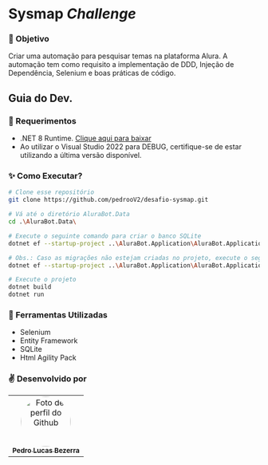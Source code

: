# Sysmap _Challenge_
### :dart: Objetivo 
Criar uma automação para pesquisar temas na plataforma Alura. A automação tem como requisito a implementação de DDD, Injeção de Dependência, Selenium e boas práticas de código.

## Guia do Dev.
### :milky_way: Requerimentos
- .NET 8 Runtime. [Clique aqui para baixar](https://dotnet.microsoft.com/pt-br/download/dotnet/8.0)
- Ao utilizar o Visual Studio 2022 para DEBUG, certifique-se de estar utilizando a última versão disponível.

### :sparkles: Como Executar?
```bash
# Clone esse repositório
git clone https://github.com/pedrooV2/desafio-sysmap.git

# Vá até o diretório AluraBot.Data
cd .\AluraBot.Data\

# Execute o seguinte comando para criar o banco SQLite
dotnet ef --startup-project ..\AluraBot.Application\AluraBot.Application.csproj --project .\AluraBot.Data.csproj database update

# Obs.: Caso as migrações não estejam criadas no projeto, execute o seguinte comando, e depois repita o comando #1
dotnet ef --startup-project ..\AluraBot.Application\AluraBot.Application.csproj --project .\AluraBot.Data.csproj migrations add InitialCreation

# Execute o projeto
dotnet build
dotnet run
```
### :blue_book: Ferramentas Utilizadas
- Selenium 
- Entity Framework
- SQLite
- Html Agility Pack

### :v: Desenvolvido por
<table>
  <tr>
    <td align="center">
      <a href="https://github.com/pedrooV2"><img style="border-radius: 50%;" src="https://github.com/pedrooV2.png" width="100px" alt="Foto de perfil do Github"/>
        <br />
        <sub><b>Pedro Lucas Bezerra</b></sub></a>
      <br />
    </td>
  </tr>
</table>

